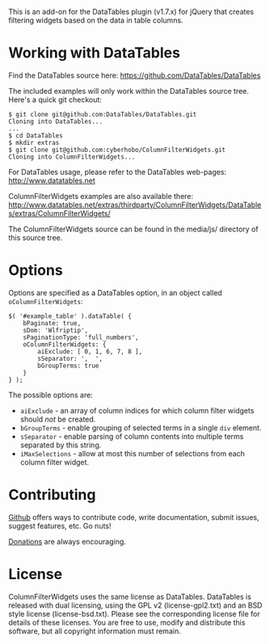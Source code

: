 This is an add-on for the DataTables plugin (v1.7.x) for jQuery that creates filtering widgets based on the data in table columns.

Working with DataTables
=======================

Find the DataTables source here: https://github.com/DataTables/DataTables

The included examples will only work within the DataTables source tree. Here's a quick git checkout:

	$ git clone git@github.com:DataTables/DataTables.git
	Cloning into DataTables...
	...
	$ cd DataTables
	$ mkdir extras
	$ git clone git@github.com:cyberhobo/ColumnFilterWidgets.git
	Cloning into ColumnFilterWidgets...

For DataTables usage, please refer to the DataTables web-pages: http://www.datatables.net

ColumnFilterWidgets examples are also available there: http://www.datatables.net/extras/thirdparty/ColumnFilterWidgets/DataTables/extras/ColumnFilterWidgets/

The ColumnFilterWidgets source can be found in the media/js/ directory of this source tree.


Options
=======

Options are specified as a DataTables option, in an object called `oColumnFilterWidgets`:

	$( '#example_table' ).dataTable( { 
		bPaginate: true,
		sDom: 'Wlfriptip',
		sPaginationType: 'full_numbers',
		oColumnFilterWidgets: {
			aiExclude: [ 0, 1, 6, 7, 8 ],
			sSeparator: ',  ',
			bGroupTerms: true
		}
	} );
	
The possible options are:

 * `aiExclude` - an array of column indices for which column filter widgets should *not* be created.
 * `bGroupTerms` - enable grouping of selected terms in a single `div` element.
 * `sSeparator` - enable parsing of column contents into multiple terms separated by this string.
 * `iMaxSelections` - allow at most this number of selections from each column filter widget.

Contributing
============

[Github](https://github.com/cyberhobo/ColumnFilterWidgets) offers ways to contribute code, write documentation, submit issues, suggest features, etc. Go nuts!

[Donations](https://www.paypal.com/cgi-bin/webscr?cmd=_s-xclick&hosted_button_id=QP5Q99BW2B3M2) are always encouraging.

License
=======

ColumnFilterWidgets uses the same license as DataTables. DataTables is released with dual licensing, using the GPL v2 (license-gpl2.txt) and an BSD style license (license-bsd.txt). Please see the corresponding license file for details of these licenses. You are free to use, modify and distribute this software, but all copyright information must remain.

